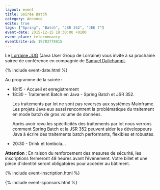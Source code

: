 ```yaml
---
layout: event
title: Soirée Batch
category: Annonce
edito: true
tags: ["Spring", "Batch", "JSR 352", "JEE 7"]
event-date: 2015-12-15 18:30:00 +0100
event-place: telecomnancy
eventbrite-id: 19783778815
---
```



<p>
Le <a href="/">Lorraine JUG</a> (Java User Group de Lorraine) vous invite à sa prochaine
soirée de conférence en compagnie de <a href="/speakers.html#sdalichampt"/>Samuel Dalichampt</a>.
</p>

{% include event-date.html %}

<div class="programme">Au programme de la soirée :
	<ul>
		<li>18:15 - Accueil et enregistrement</li>
		<li>18:30 - Traitement Batch en Java - Spring Batch et JSR 352.
		<p>Les traitements par lot ne sont pas reversés aux systèmes Mainframe. Les projets Java eux aussi rencontrent la problématique du traitement en mode batch de gros volume de données.</p>
		<p>Après avoir revu les spécificités des traitements par lot nous verrons comment Spring Batch et la JSR 352 peuvent aider les développeurs Java à écrire des traitements batch performants, flexibles et robustes.</p>
		</li>
		<li>20:30 - Drink et tombola…</li>
	</ul>
</div>

<p>
<strong>Attention</strong> : En raison du renforcement des mesures de sécurité, les inscriptions fermeront 48 heures avant l’événement. Votre billet et une pièce d'identité seront obligatoires pour accéder au bâtiment.
</p>

{% include event-inscription.html %}

{% include event-sponsors.html %}

